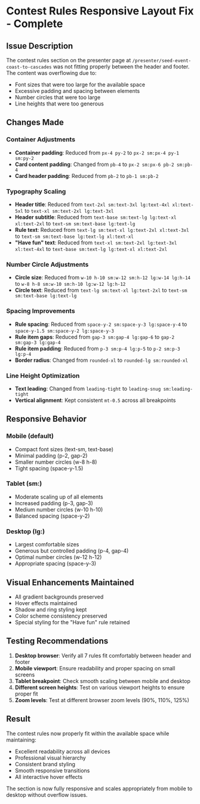 # Contest Rules Responsive Layout Fix - Complete

## Issue Description

The contest rules section on the presenter page at `/presenter/seed-event-coast-to-cascades` was not fitting properly between the header and footer. The content was overflowing due to:

- Font sizes that were too large for the available space
- Excessive padding and spacing between elements
- Number circles that were too large
- Line heights that were too generous

## Changes Made

### Container Adjustments

- **Container padding**: Reduced from `px-4 py-2` to `px-2 sm:px-4 py-1 sm:py-2`
- **Card content padding**: Changed from `pb-4` to `px-2 sm:px-6 pb-2 sm:pb-4`
- **Card header padding**: Reduced from `pb-2` to `pb-1 sm:pb-2`

### Typography Scaling

- **Header title**: Reduced from `text-2xl sm:text-3xl lg:text-4xl xl:text-5xl` to `text-xl sm:text-2xl lg:text-3xl`
- **Header subtitle**: Reduced from `text-base sm:text-lg lg:text-xl xl:text-2xl` to `text-sm sm:text-base lg:text-lg`
- **Rule text**: Reduced from `text-lg sm:text-xl lg:text-2xl xl:text-3xl` to `text-sm sm:text-base lg:text-lg xl:text-xl`
- **"Have fun" text**: Reduced from `text-xl sm:text-2xl lg:text-3xl xl:text-4xl` to `text-base sm:text-lg lg:text-xl xl:text-2xl`

### Number Circle Adjustments

- **Circle size**: Reduced from `w-10 h-10 sm:w-12 sm:h-12 lg:w-14 lg:h-14` to `w-8 h-8 sm:w-10 sm:h-10 lg:w-12 lg:h-12`
- **Circle text**: Reduced from `text-lg sm:text-xl lg:text-2xl` to `text-sm sm:text-base lg:text-lg`

### Spacing Improvements

- **Rule spacing**: Reduced from `space-y-2 sm:space-y-3 lg:space-y-4` to `space-y-1.5 sm:space-y-2 lg:space-y-3`
- **Rule item gaps**: Reduced from `gap-3 sm:gap-4 lg:gap-6` to `gap-2 sm:gap-3 lg:gap-4`
- **Rule item padding**: Reduced from `p-3 sm:p-4 lg:p-5` to `p-2 sm:p-3 lg:p-4`
- **Border radius**: Changed from `rounded-xl` to `rounded-lg sm:rounded-xl`

### Line Height Optimization

- **Text leading**: Changed from `leading-tight` to `leading-snug sm:leading-tight`
- **Vertical alignment**: Kept consistent `mt-0.5` across all breakpoints

## Responsive Behavior

### Mobile (default)

- Compact font sizes (text-sm, text-base)
- Minimal padding (p-2, gap-2)
- Smaller number circles (w-8 h-8)
- Tight spacing (space-y-1.5)

### Tablet (sm:)

- Moderate scaling up of all elements
- Increased padding (p-3, gap-3)
- Medium number circles (w-10 h-10)
- Balanced spacing (space-y-2)

### Desktop (lg:)

- Largest comfortable sizes
- Generous but controlled padding (p-4, gap-4)
- Optimal number circles (w-12 h-12)
- Appropriate spacing (space-y-3)

## Visual Enhancements Maintained

- All gradient backgrounds preserved
- Hover effects maintained
- Shadow and ring styling kept
- Color scheme consistency preserved
- Special styling for the "Have fun" rule retained

## Testing Recommendations

1. **Desktop browser**: Verify all 7 rules fit comfortably between header and footer
2. **Mobile viewport**: Ensure readability and proper spacing on small screens
3. **Tablet breakpoint**: Check smooth scaling between mobile and desktop
4. **Different screen heights**: Test on various viewport heights to ensure proper fit
5. **Zoom levels**: Test at different browser zoom levels (90%, 110%, 125%)

## Result

The contest rules now properly fit within the available space while maintaining:

- Excellent readability across all devices
- Professional visual hierarchy
- Consistent brand styling
- Smooth responsive transitions
- All interactive hover effects

The section is now fully responsive and scales appropriately from mobile to desktop without overflow issues.
